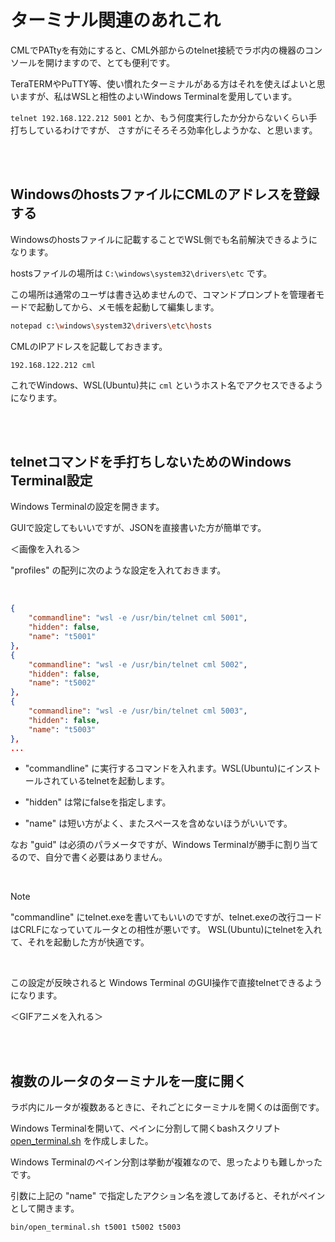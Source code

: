 # ターミナル関連のあれこれ

CMLでPATtyを有効にすると、CML外部からのtelnet接続でラボ内の機器のコンソールを開けますので、とても便利です。

TeraTERMやPuTTY等、使い慣れたターミナルがある方はそれを使えばよいと思いますが、私はWSLと相性のよいWindows Terminalを愛用しています。

`telnet 192.168.122.212 5001` とか、もう何度実行したか分からないくらい手打ちしているわけですが、
さすがにそろそろ効率化しようかな、と思います。

<br><br>

## WindowsのhostsファイルにCMLのアドレスを登録する

Windowsのhostsファイルに記載することでWSL側でも名前解決できるようになります。

hostsファイルの場所は `C:\windows\system32\drivers\etc` です。

この場所は通常のユーザは書き込めませんので、コマンドプロンプトを管理者モードで起動してから、メモ帳を起動して編集します。

```bash
notepad c:\windows\system32\drivers\etc\hosts
```

CMLのIPアドレスを記載しておきます。

```text
192.168.122.212 cml
```

これでWindows、WSL(Ubuntu)共に `cml` というホスト名でアクセスできるようになります。

<br><br>

## telnetコマンドを手打ちしないためのWindows Terminal設定

Windows Terminalの設定を開きます。

GUIで設定してもいいですが、JSONを直接書いた方が簡単です。

＜画像を入れる＞


"profiles" の配列に次のような設定を入れておきます。

<br>

```json
{
    "commandline": "wsl -e /usr/bin/telnet cml 5001",
    "hidden": false,
    "name": "t5001"
},
{
    "commandline": "wsl -e /usr/bin/telnet cml 5002",
    "hidden": false,
    "name": "t5002"
},
{
    "commandline": "wsl -e /usr/bin/telnet cml 5003",
    "hidden": false,
    "name": "t5003"
},
...
```

- "commandline" に実行するコマンドを入れます。WSL(Ubuntu)にインストールされているtelnetを起動します。

- "hidden" は常にfalseを指定します。

- "name" は短い方がよく、またスペースを含めないほうがいいです。

なお "guid" は必須のパラメータですが、Windows Terminalが勝手に割り当てるので、自分で書く必要はありません。

<br>

> [!NOTE]
> "commandline" にtelnet.exeを書いてもいいのですが、telnet.exeの改行コードはCRLFになっていてルータとの相性が悪いです。
> WSL(Ubuntu)にtelnetを入れて、それを起動した方が快適です。

<br>

この設定が反映されると Windows Terminal のGUI操作で直接telnetできるようになります。

＜GIFアニメを入れる＞

<br><br>

## 複数のルータのターミナルを一度に開く

ラボ内にルータが複数あるときに、それごとにターミナルを開くのは面倒です。

Windows Terminalを開いて、ペインに分割して開くbashスクリプト [open_terminal.sh](/bin/open_terminal.sh) を作成しました。

Windows Terminalのペイン分割は挙動が複雑なので、思ったよりも難しかったです。

引数に上記の "name" で指定したアクション名を渡してあげると、それがペインとして開きます。

```bash
bin/open_terminal.sh t5001 t5002 t5003
```
